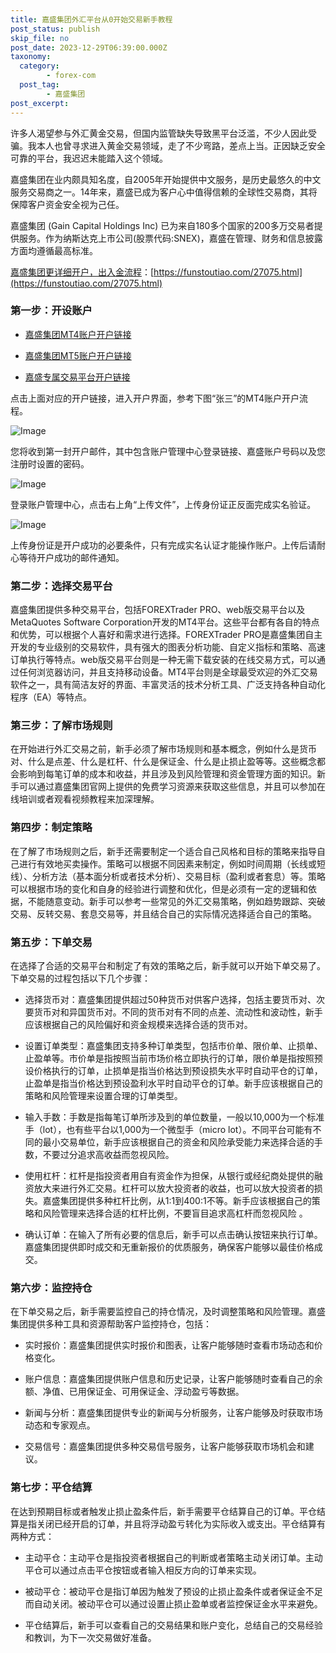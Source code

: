 ```yaml
---
title: 嘉盛集团外汇平台从0开始交易新手教程
post_status: publish
skip_file: no
post_date: 2023-12-29T06:39:00.000Z
taxonomy:
  category:
        - forex-com
  post_tag:
        - 嘉盛集团
post_excerpt: 
---
```

许多人渴望参与外汇黄金交易，但国内监管缺失导致黑平台泛滥，不少人因此受骗。我本人也曾寻求进入黄金交易领域，走了不少弯路，差点上当。正因缺乏安全可靠的平台，我迟迟未能踏入这个领域。

嘉盛集团在业内颇具知名度，自2005年开始提供中文服务，是历史最悠久的中文服务交易商之一。14年来，嘉盛已成为客户心中值得信赖的全球性交易商，其将保障客户资金安全视为己任。

嘉盛集团 (Gain Capital Holdings Inc) 已为来自180多个国家的200多万交易者提供服务。作为纳斯达克上市公司(股票代码:SNEX)，嘉盛在管理、财务和信息披露方面均遵循最高标准。

[嘉盛集团更详细开户，出入金流程](https://funstoutiao.com/27075.html)：[https://funstoutiao.com/27075.html](https://funstoutiao.com/27075.html)

### 第一步：开设账户

* [嘉盛集团MT4账户开户链接](https://s.ssgg.net/jsmt4)

* [嘉盛集团MT5账户开户链接](https://s.ssgg.net/jsmt5)

* [嘉盛专属交易平台开户链接](https://s.ssgg.net/js)

点击上面对应的开户链接，进入开户界面，参考下图“张三”的MT4账户开户流程。

![Image](https://prod-files-secure.s3.us-west-2.amazonaws.com/39ed1227-6d7d-4570-be36-9ccd4a2c4241/7a167aea-686b-400d-af59-4e18eb607a40/640.png?X-Amz-Algorithm=AWS4-HMAC-SHA256&X-Amz-Content-Sha256=UNSIGNED-PAYLOAD&X-Amz-Credential=ASIAZI2LB466Z4ZSZUVL%2F20250725%2Fus-west-2%2Fs3%2Faws4_request&X-Amz-Date=20250725T161308Z&X-Amz-Expires=3600&X-Amz-Security-Token=IQoJb3JpZ2luX2VjEB4aCXVzLXdlc3QtMiJIMEYCIQCU1ZI%2F54rBFUAchTHELbPGDj94fqeM2D04tYXnoSiZXgIhALEy2IfjTsUv%2FOm8Z%2Fx3m77AoS0fmWkEKnhPWpfdejHrKv8DCEcQABoMNjM3NDIzMTgzODA1IgwSAyjUEWVEvPZolCIq3AN0RPNlqN3UKM1JJxM04ILjq0wJj%2Bi9rpDHby%2BmLUHrFWLBg0E8SHdvwwq9SeRiXTpzZlkEvao%2BgT%2FdwfxFFw06G%2Fsj0JTc3JphU8GeA1kHVBmHMJIk3c%2FcBcrNfYovZ03rQizSEU74hMsvyGwAfGrcqbzAk3xQiwxGlZq83QJwHARjUY8bBakPztH5e97pBfbmwwwQEDILkdAYKMftcpgC0JnTPUggHAthdziH4j3Gc9ak9Fpn5fTBcgjkHOWcNExmzlCpWc%2FByZB1DFAiC3woj2QA0CEsOJw1zcfz%2B7Evw%2BhRFzl9XUD1%2FIvyU%2BEVdrzmEwAzcAOuY%2BBCGLJu%2Bzuz2evTjTb7zuNvKHSFSuKnUj73u9lkkHzJFD8GoXMWRDW9LuwIGImsib7PWWOTAuVYdryILt5GI5bAe6rKNYT%2FJbcKSQXsIbtVkQ5%2FdL7yqjiYf2%2BV6ah5kkt62RWHq%2FqJS1eptsOXy17HxQ2Qn16NfQTB42d64BJYnta5hd%2BrXE7KsIKBK0nOm0AVMYbvPWwlMlsMsaCzkNyqjUmgOXeN1KYm3WzLqyifHYdT65udhNCI5NEqgmL797Kwxksi4%2FJberc%2B5MMyTlXLyTUpJkqNFfta2pABme7a%2FgjDKDC1oY7EBjqkAfIpRNo37C9EZspDNAuCjMr4sSdOX0l8ZecfqECTnmGrQn2JZ3n7YIDiX19o1oV0gOkL0%2BtSgk10WrYTWPlKo%2Bu4IOG%2FjtuyGVD6HLakDr%2B90072USHqr5zo1lxoYhXAGXFakPuq%2Bfq0nEFxm3RRAky9CyMGArYf7cBkErN4j7CxmFf9vjXAYadd6dG6T8H%2BFC8lit%2Bf3lCyEGid26qL1A3wY0im&X-Amz-Signature=8909e5de461d7f5b95e814d933ccaaea35396cb6402d6f392d7b114cb74d376c&X-Amz-SignedHeaders=host&x-amz-checksum-mode=ENABLED&x-id=GetObject)

您将收到第一封开户邮件，其中包含账户管理中心登录链接、嘉盛账户号码以及您注册时设置的密码。

![Image](https://prod-files-secure.s3.us-west-2.amazonaws.com/39ed1227-6d7d-4570-be36-9ccd4a2c4241/eaa1c6b3-2877-4284-a0e1-530e222c27fb/image.png?X-Amz-Algorithm=AWS4-HMAC-SHA256&X-Amz-Content-Sha256=UNSIGNED-PAYLOAD&X-Amz-Credential=ASIAZI2LB466Z4ZSZUVL%2F20250725%2Fus-west-2%2Fs3%2Faws4_request&X-Amz-Date=20250725T161308Z&X-Amz-Expires=3600&X-Amz-Security-Token=IQoJb3JpZ2luX2VjEB4aCXVzLXdlc3QtMiJIMEYCIQCU1ZI%2F54rBFUAchTHELbPGDj94fqeM2D04tYXnoSiZXgIhALEy2IfjTsUv%2FOm8Z%2Fx3m77AoS0fmWkEKnhPWpfdejHrKv8DCEcQABoMNjM3NDIzMTgzODA1IgwSAyjUEWVEvPZolCIq3AN0RPNlqN3UKM1JJxM04ILjq0wJj%2Bi9rpDHby%2BmLUHrFWLBg0E8SHdvwwq9SeRiXTpzZlkEvao%2BgT%2FdwfxFFw06G%2Fsj0JTc3JphU8GeA1kHVBmHMJIk3c%2FcBcrNfYovZ03rQizSEU74hMsvyGwAfGrcqbzAk3xQiwxGlZq83QJwHARjUY8bBakPztH5e97pBfbmwwwQEDILkdAYKMftcpgC0JnTPUggHAthdziH4j3Gc9ak9Fpn5fTBcgjkHOWcNExmzlCpWc%2FByZB1DFAiC3woj2QA0CEsOJw1zcfz%2B7Evw%2BhRFzl9XUD1%2FIvyU%2BEVdrzmEwAzcAOuY%2BBCGLJu%2Bzuz2evTjTb7zuNvKHSFSuKnUj73u9lkkHzJFD8GoXMWRDW9LuwIGImsib7PWWOTAuVYdryILt5GI5bAe6rKNYT%2FJbcKSQXsIbtVkQ5%2FdL7yqjiYf2%2BV6ah5kkt62RWHq%2FqJS1eptsOXy17HxQ2Qn16NfQTB42d64BJYnta5hd%2BrXE7KsIKBK0nOm0AVMYbvPWwlMlsMsaCzkNyqjUmgOXeN1KYm3WzLqyifHYdT65udhNCI5NEqgmL797Kwxksi4%2FJberc%2B5MMyTlXLyTUpJkqNFfta2pABme7a%2FgjDKDC1oY7EBjqkAfIpRNo37C9EZspDNAuCjMr4sSdOX0l8ZecfqECTnmGrQn2JZ3n7YIDiX19o1oV0gOkL0%2BtSgk10WrYTWPlKo%2Bu4IOG%2FjtuyGVD6HLakDr%2B90072USHqr5zo1lxoYhXAGXFakPuq%2Bfq0nEFxm3RRAky9CyMGArYf7cBkErN4j7CxmFf9vjXAYadd6dG6T8H%2BFC8lit%2Bf3lCyEGid26qL1A3wY0im&X-Amz-Signature=7d8607a18670e772089fbde23cf057efb01b4d72aa9d2ebce8afaef92ff82015&X-Amz-SignedHeaders=host&x-amz-checksum-mode=ENABLED&x-id=GetObject)

登录账户管理中心，点击右上角“上传文件”，上传身份证正反面完成实名验证。

![Image](https://prod-files-secure.s3.us-west-2.amazonaws.com/39ed1227-6d7d-4570-be36-9ccd4a2c4241/54090639-09fc-46b4-a135-e0289f707147/image.png?X-Amz-Algorithm=AWS4-HMAC-SHA256&X-Amz-Content-Sha256=UNSIGNED-PAYLOAD&X-Amz-Credential=ASIAZI2LB466Z4ZSZUVL%2F20250725%2Fus-west-2%2Fs3%2Faws4_request&X-Amz-Date=20250725T161308Z&X-Amz-Expires=3600&X-Amz-Security-Token=IQoJb3JpZ2luX2VjEB4aCXVzLXdlc3QtMiJIMEYCIQCU1ZI%2F54rBFUAchTHELbPGDj94fqeM2D04tYXnoSiZXgIhALEy2IfjTsUv%2FOm8Z%2Fx3m77AoS0fmWkEKnhPWpfdejHrKv8DCEcQABoMNjM3NDIzMTgzODA1IgwSAyjUEWVEvPZolCIq3AN0RPNlqN3UKM1JJxM04ILjq0wJj%2Bi9rpDHby%2BmLUHrFWLBg0E8SHdvwwq9SeRiXTpzZlkEvao%2BgT%2FdwfxFFw06G%2Fsj0JTc3JphU8GeA1kHVBmHMJIk3c%2FcBcrNfYovZ03rQizSEU74hMsvyGwAfGrcqbzAk3xQiwxGlZq83QJwHARjUY8bBakPztH5e97pBfbmwwwQEDILkdAYKMftcpgC0JnTPUggHAthdziH4j3Gc9ak9Fpn5fTBcgjkHOWcNExmzlCpWc%2FByZB1DFAiC3woj2QA0CEsOJw1zcfz%2B7Evw%2BhRFzl9XUD1%2FIvyU%2BEVdrzmEwAzcAOuY%2BBCGLJu%2Bzuz2evTjTb7zuNvKHSFSuKnUj73u9lkkHzJFD8GoXMWRDW9LuwIGImsib7PWWOTAuVYdryILt5GI5bAe6rKNYT%2FJbcKSQXsIbtVkQ5%2FdL7yqjiYf2%2BV6ah5kkt62RWHq%2FqJS1eptsOXy17HxQ2Qn16NfQTB42d64BJYnta5hd%2BrXE7KsIKBK0nOm0AVMYbvPWwlMlsMsaCzkNyqjUmgOXeN1KYm3WzLqyifHYdT65udhNCI5NEqgmL797Kwxksi4%2FJberc%2B5MMyTlXLyTUpJkqNFfta2pABme7a%2FgjDKDC1oY7EBjqkAfIpRNo37C9EZspDNAuCjMr4sSdOX0l8ZecfqECTnmGrQn2JZ3n7YIDiX19o1oV0gOkL0%2BtSgk10WrYTWPlKo%2Bu4IOG%2FjtuyGVD6HLakDr%2B90072USHqr5zo1lxoYhXAGXFakPuq%2Bfq0nEFxm3RRAky9CyMGArYf7cBkErN4j7CxmFf9vjXAYadd6dG6T8H%2BFC8lit%2Bf3lCyEGid26qL1A3wY0im&X-Amz-Signature=bd46cad9fa97b169a32bfdda379555e712e06a52109cfb913114a1d212359f10&X-Amz-SignedHeaders=host&x-amz-checksum-mode=ENABLED&x-id=GetObject)

上传身份证是开户成功的必要条件，只有完成实名认证才能操作账户。上传后请耐心等待开户成功的邮件通知。

### 第二步：选择交易平台

嘉盛集团提供多种交易平台，包括FOREXTrader PRO、web版交易平台以及MetaQuotes Software Corporation开发的MT4平台。这些平台都有各自的特点和优势，可以根据个人喜好和需求进行选择。FOREXTrader PRO是嘉盛集团自主开发的专业级别的交易软件，具有强大的图表分析功能、自定义指标和策略、高速订单执行等特点。web版交易平台则是一种无需下载安装的在线交易方式，可以通过任何浏览器访问，并且支持移动设备。MT4平台则是全球最受欢迎的外汇交易软件之一，具有简洁友好的界面、丰富灵活的技术分析工具、广泛支持各种自动化程序（EA）等特点。

### 第三步：了解市场规则

在开始进行外汇交易之前，新手必须了解市场规则和基本概念，例如什么是货币对、什么是点差、什么是杠杆、什么是保证金、什么是止损止盈等等。这些概念都会影响到每笔订单的成本和收益，并且涉及到风险管理和资金管理方面的知识。新手可以通过嘉盛集团官网上提供的免费学习资源来获取这些信息，并且可以参加在线培训或者观看视频教程来加深理解。

### 第四步：制定策略

在了解了市场规则之后，新手还需要制定一个适合自己风格和目标的策略来指导自己进行有效地买卖操作。策略可以根据不同因素来制定，例如时间周期（长线或短线）、分析方法（基本面分析或者技术分析）、交易目标（盈利或者套息）等。策略可以根据市场的变化和自身的经验进行调整和优化，但是必须有一定的逻辑和依据，不能随意变动。新手可以参考一些常见的外汇交易策略，例如趋势跟踪、突破交易、反转交易、套息交易等，并且结合自己的实际情况选择适合自己的策略。

### 第五步：下单交易

在选择了合适的交易平台和制定了有效的策略之后，新手就可以开始下单交易了。下单交易的过程包括以下几个步骤：

* 选择货币对：嘉盛集团提供超过50种货币对供客户选择，包括主要货币对、次要货币对和异国货币对。不同的货币对有不同的点差、流动性和波动性，新手应该根据自己的风险偏好和资金规模来选择合适的货币对。

* 设置订单类型：嘉盛集团支持多种订单类型，包括市价单、限价单、止损单、止盈单等。市价单是指按照当前市场价格立即执行的订单，限价单是指按照预设价格执行的订单，止损单是指当价格达到预设损失水平时自动平仓的订单，止盈单是指当价格达到预设盈利水平时自动平仓的订单。新手应该根据自己的策略和风险管理来设置合理的订单类型。

* 输入手数：手数是指每笔订单所涉及到的单位数量，一般以10,000为一个标准手（lot），也有些平台以1,000为一个微型手（micro lot）。不同平台可能有不同的最小交易单位，新手应该根据自己的资金和风险承受能力来选择合适的手数，不要过分追求高收益而忽视风险。

* 使用杠杆：杠杆是指投资者用自有资金作为担保，从银行或经纪商处提供的融资放大来进行外汇交易。杠杆可以放大投资者的收益，也可以放大投资者的损失。嘉盛集团提供多种杠杆比例，从1:1到400:1不等。新手应该根据自己的策略和风险管理来选择合适的杠杆比例，不要盲目追求高杠杆而忽视风险 。

* 确认订单：在输入了所有必要的信息后，新手可以点击确认按钮来执行订单。嘉盛集团提供即时成交和无重新报价的优质服务，确保客户能够以最佳价格成交。

### 第六步：监控持仓

在下单交易之后，新手需要监控自己的持仓情况，及时调整策略和风险管理。嘉盛集团提供多种工具和资源帮助客户监控持仓，包括：

* 实时报价：嘉盛集团提供实时报价和图表，让客户能够随时查看市场动态和价格变化。

* 账户信息：嘉盛集团提供账户信息和历史记录，让客户能够随时查看自己的余额、净值、已用保证金、可用保证金、浮动盈亏等数据。

* 新闻与分析：嘉盛集团提供专业的新闻与分析服务，让客户能够及时获取市场动态和专家观点。

* 交易信号：嘉盛集团提供多种交易信号服务，让客户能够获取市场机会和建议。

### 第七步：平仓结算

在达到预期目标或者触发止损止盈条件后，新手需要平仓结算自己的订单。平仓结算是指关闭已经开启的订单，并且将浮动盈亏转化为实际收入或支出。平仓结算有两种方式：

* 主动平仓：主动平仓是指投资者根据自己的判断或者策略主动关闭订单。主动平仓可以通过点击平仓按钮或者输入相反方向的订单来实现。

* 被动平仓：被动平仓是指订单因为触发了预设的止损止盈条件或者保证金不足而自动关闭。被动平仓可以通过设置止损止盈单或者监控保证金水平来避免。

* 平仓结算后，新手可以查看自己的交易结果和账户变化，总结自己的交易经验和教训，为下一次交易做好准备。